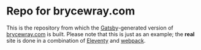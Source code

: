 # Repo for brycewray.com

This is the repository from which the [Gatsby](https://gatsbyjs.org)-generated version of [brycewray.com](https://brycewray.com) is built. Please note that this is just as an example; the **real** site is done in a combination of [Eleventy](https://11ty.dev) and [webpack](https://webpack.js.org).